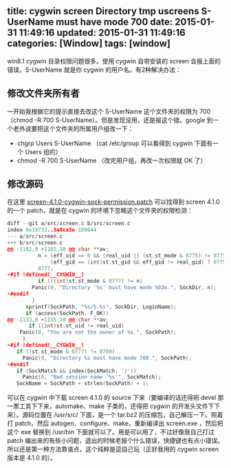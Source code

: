 title: cygwin screen Directory tmp uscreens S-UserName must have mode 700
date: 2015-01-31 11:49:16
updated: 2015-01-31 11:49:16
categories: [Window]
tags: [window]
---

win8.1 cygwin 目录权限问题很多。使用 cygwin 自带安装的 screen 会报上面的错误。S-UserName 就是你 cygwin 的用户名。有2种解决办法：

## 修改文件夹所有者

一开始我根据它的提示直接去改这个 S-UserName 这个文件夹的权限为 700 （chmod -R 700 S-UserName）。但是发现没用，还是报这个错。google 到一个老外说要把这个文件夹的所属用户组改一下：
   * chgrp Users S-UserName （cat /etc/group 可以看得到 cygwin 下面有一个 Users 组的）
   * chmod -R 700 S-UserName （改完用户组，再改一次权限就 OK 了）

##  修改源码

在这里 [screen-4.1.0-cygwin-sock-permission.patch](https://gist.github.com/pasela/3401354 "screen-4.1.0-cygwin-sock-permission.patch") 可以找得到 screen 4.1.0 的一个 patch，就是在 cygwin 的环境下忽略这个文件夹的权限检测：

```cpp
diff --git a/src/screen.c b/src/screen.c
index 6e19732..3a8ca3e 100644
--- a/src/screen.c
+++ b/src/screen.c
@@ -1102,8 +1102,10 @@ char **av;
 	      n = (eff_uid == 0 && (real_uid || (st.st_mode & 0775) != 0775)) ? 0755 :
 	          (eff_gid == (int)st.st_gid && eff_gid != real_gid) ? 0775 :
 		  0777;
+#if !defined(__CYGWIN__)
 	      if (((int)st.st_mode & 0777) != n)
 		Panic(0, "Directory '%s' must have mode %03o.", SockDir, n);
+#endif
 	    }
 	  sprintf(SockPath, "%s/S-%s", SockDir, LoginName);
 	  if (access(SockPath, F_OK))
@@ -1133,8 +1135,10 @@ char **av;
       if ((int)st.st_uid != real_uid)
 	Panic(0, "You are not the owner of %s.", SockPath);
     }
+#if !defined(__CYGWIN__)
   if ((st.st_mode & 0777) != 0700)
     Panic(0, "Directory %s must have mode 700.", SockPath);
+#endif
   if (SockMatch && index(SockMatch, '/'))
     Panic(0, "Bad session name '%s'", SockMatch);
   SockName = SockPath + strlen(SockPath) + 1;
```

可以在 cygwin 中下载 screen 4.1.0 的 source 下来（要编译的话还得把 devel 那一票工具下下来，automake、make 子类的，还得把 cygwin 的开发头文件下下来）。源码位置在 /usr/src/ 下面，是一个 tar.bz2 的压缩包，自己解压一下。照着打 patch，然后 autogen、configure、make，重新编译出 screen.exe ，然后把这个 exe 替换到 /usr/bin 下面就可以了。用是可以用了，不过好像我自己打过 patch 编出来的有些小问题，退出的时候老报个什么错误，快捷键也有点小错误。所以还是第一种方法靠谱点，这个纯粹是逗自己玩（正好我用的 cygwin screen 版本是 4.1.0 的）。


